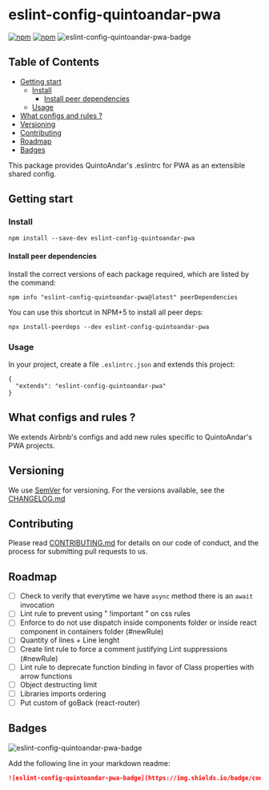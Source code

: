 # eslint-config-quintoandar-pwa

[![npm](https://img.shields.io/npm/v/eslint-config-quintoandar-pwa.svg)](https://www.npmjs.com/package/eslint-config-quintoandar-pwa) 
[![npm](https://img.shields.io/npm/dw/eslint-config-quintoandar-pwa.svg)](https://www.npmjs.com/package/eslint-config-quintoandar-pwa)
![eslint-config-quintoandar-pwa-badge]

## Table of Contents

* [Getting start](#getting-start)
    * [Install](#install)
      * [Install peer dependencies](#install-peer-dependencies)
    * [Usage](#usage)
* [What configs and rules ?](#what-configs-and-rules-)
* [Versioning](#versioning)
* [Contributing](#contributing)
* [Roadmap](#roadmap)
* [Badges](#badges)

This package provides QuintoAndar's .eslintrc for PWA as an extensible shared config.

## Getting start

### Install

```shell
npm install --save-dev eslint-config-quintoandar-pwa
```

#### Install peer dependencies

Install the correct versions of each package required, which are listed by the command:

```shell
npm info "eslint-config-quintoandar-pwa@latest" peerDependencies
```

You can use this shortcut in NPM+5 to install all peer deps:

```shell
npx install-peerdeps --dev eslint-config-quintoandar-pwa
```

### Usage

In your project, create a file `.eslintrc.json` and extends this project:

```es6
{
  "extends": "eslint-config-quintoandar-pwa"
}
```

## What configs and rules ?

We extends Airbnb's configs and add new rules specific to QuintoAndar's PWA projects.

## Versioning

We use [SemVer](http://semver.org/) for versioning. For the versions available, see the [CHANGELOG.md](CHANGELOG.md)

## Contributing

Please read [CONTRIBUTING.md](../CONTRIBUTING.md) for details on our code of conduct, and the process for submitting pull requests to us.

## Roadmap

- [ ] Check to verify that everytime we have `async` method there is an `await` invocation
- [ ] Lint rule to prevent using " !important " on css rules
- [ ] Enforce to do not use dispatch inside components folder or inside react component in containers folder (#newRule)
- [ ] Quantity of lines + Line lenght
- [ ] Create lint rule to force a comment justifying Lint suppressions (#newRule)
- [ ] Lint rule to deprecate function binding in favor of Class properties with arrow functions
- [ ] Object destructing limit
- [ ] Libraries imports ordering
- [ ] Put custom of goBack (react-router)

## Badges

![eslint-config-quintoandar-pwa-badge]

[eslint-config-quintoandar-pwa-badge]: https://img.shields.io/badge/code%20style-eslint--config--quintoandar--pwa-5063f0.svg

Add the following line in your markdown readme:

```md
![eslint-config-quintoandar-pwa-badge](https://img.shields.io/badge/code%20style-eslint--config--quintoandar--pwa-5063f0.svg)
```

